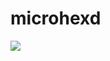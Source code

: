 # microhexd
![](https://github.com/MicrohexHQ/microhexd/blob/master/U/AI/ArtBoard%20Image%20(491).jpg)
